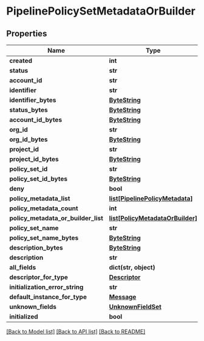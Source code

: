# PipelinePolicySetMetadataOrBuilder

## Properties
Name | Type | Description | Notes
------------ | ------------- | ------------- | -------------
**created** | **int** |  | [optional] 
**status** | **str** |  | [optional] 
**account_id** | **str** |  | [optional] 
**identifier** | **str** |  | [optional] 
**identifier_bytes** | [**ByteString**](ByteString.md) |  | [optional] 
**status_bytes** | [**ByteString**](ByteString.md) |  | [optional] 
**account_id_bytes** | [**ByteString**](ByteString.md) |  | [optional] 
**org_id** | **str** |  | [optional] 
**org_id_bytes** | [**ByteString**](ByteString.md) |  | [optional] 
**project_id** | **str** |  | [optional] 
**project_id_bytes** | [**ByteString**](ByteString.md) |  | [optional] 
**policy_set_id** | **str** |  | [optional] 
**policy_set_id_bytes** | [**ByteString**](ByteString.md) |  | [optional] 
**deny** | **bool** |  | [optional] 
**policy_metadata_list** | [**list[PipelinePolicyMetadata]**](PipelinePolicyMetadata.md) |  | [optional] 
**policy_metadata_count** | **int** |  | [optional] 
**policy_metadata_or_builder_list** | [**list[PolicyMetadataOrBuilder]**](PolicyMetadataOrBuilder.md) |  | [optional] 
**policy_set_name** | **str** |  | [optional] 
**policy_set_name_bytes** | [**ByteString**](ByteString.md) |  | [optional] 
**description_bytes** | [**ByteString**](ByteString.md) |  | [optional] 
**description** | **str** |  | [optional] 
**all_fields** | **dict(str, object)** |  | [optional] 
**descriptor_for_type** | [**Descriptor**](Descriptor.md) |  | [optional] 
**initialization_error_string** | **str** |  | [optional] 
**default_instance_for_type** | [**Message**](Message.md) |  | [optional] 
**unknown_fields** | [**UnknownFieldSet**](UnknownFieldSet.md) |  | [optional] 
**initialized** | **bool** |  | [optional] 

[[Back to Model list]](../README.md#documentation-for-models) [[Back to API list]](../README.md#documentation-for-api-endpoints) [[Back to README]](../README.md)

